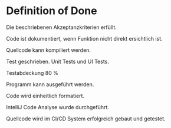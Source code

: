 # **Definition of Done**

Die beschriebenen Akzeptanzkriterien erfüllt.

Code ist dokumentiert, wenn Funktion nicht direkt ersichtlich ist.

Quellcode kann kompiliert werden.

Test geschrieben. Unit Tests und UI Tests.

Testabdeckung 80 %

Programm kann ausgeführt werden.

Code wird einheitlich formatiert.

IntelliJ Code Analyse wurde durchgeführt.

Quellcode wird im CI/CD System erfolgreich gebaut und getestet.